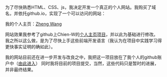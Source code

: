 为了尽快熟悉HTML、CSS、js，我决定开发一个真正的个人网站。我购买了域名，并依托github.io，实现了一个可以访问的网站：

我的个人主页：[Zheng Wang][3]

网站效果我参考了github上Chien-W的[个人主页项目][1]，并以此为基础进行修改。我之所以这么做，是为了尽快上手这些前端开发语言（我认为在项目中实践学习得更快事实证明的确如此）。

我的网站目前还在进一步开发与改良之中，我把这一项目放在了我个人的github账户中（[由此进入][2]） 同时我将目前的项目提交，当然，这些代码只是暂时的进展，并非最终结果。

[1]: https://github.com/Chien-W/Personal-home-page
[2]: https://github.com/FlyingCetacean/FlyingCetacean.github.io
[3]: https://www.zheng-wang.xyz

